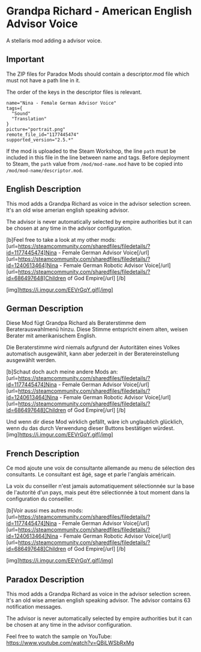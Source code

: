 # Grandpa Richard - American English Advisor Voice
A stellaris mod adding a advisor voice.

## Important

The ZIP files for Paradox Mods should contain a descriptor.mod file which must not have a path line in it.

The order of the keys in the descriptor files is relevant.

```
name="Nina - Female German Advisor Voice"
tags={
  "Sound"
  "Translation"
}
picture="portrait.png"
remote_file_id="1177445474"
supported_version="2.5.*"
```

If the mod is uploaded to the Steam Workshop, the line `path` must be included in this file in the line between name and tags.
Before deployment to Steam, the `path` value from `/mod/mod-name.mod` have to be copied into `/mod/mod-name/descriptor.mod`.

## English Description

This mod adds a Grandpa Richard as voice in the advisor selection screen.
It's an old wise amerian english speaking advisor.

The advisor is never automatically selected by empire authorities but it can be chosen at any time in the advisor configuration.

[b]Feel free to take a look at my other mods:
[url=https://steamcommunity.com/sharedfiles/filedetails/?id=1177445474]Nina - Female German Advisor Voice[/url]
[url=https://steamcommunity.com/sharedfiles/filedetails/?id=1240613464]Nina - Female German Robotic Advisor Voice[/url]
[url=https://steamcommunity.com/sharedfiles/filedetails/?id=686497648]Children of God Empire[/url]
[/b]

[img]https://i.imgur.com/EEVrGqY.gif[/img]

## German Description

Diese Mod fügt Grandpa Richard als Beraterstimme dem Beraterauswahlmenü hinzu.
Diese Stimme entspricht einem alten, weisen Berater mit amerikanischem English.

Die Beraterstimme wird niemals aufgrund der Autoritäten eines Volkes automatisch ausgewählt, kann aber jederzeit in der Beratereinstellung ausgewählt werden.

[b]Schaut doch auch meine andere Mods an:
[url=https://steamcommunity.com/sharedfiles/filedetails/?id=1177445474]Nina - Female German Advisor Voice[/url]
[url=https://steamcommunity.com/sharedfiles/filedetails/?id=1240613464]Nina - Female German Robotic Advisor Voice[/url]
[url=https://steamcommunity.com/sharedfiles/filedetails/?id=686497648]Children of God Empire[/url]
[/b]

Und wenn dir diese Mod wirklich gefällt, wäre ich unglaublich glücklich, wenn du das durch Verwendung dieser Buttons bestätigen würdest.
[img]https://i.imgur.com/EEVrGqY.gif[/img]

## French Description

Ce mod ajoute une voix de consultante allemande au menu de sélection des consultants.
Le consultant est âgé, sage et parle l'anglais américain.

La voix du conseiller n'est jamais automatiquement sélectionnée sur la base de l'autorité d'un pays, mais peut être sélectionnée à tout moment dans la configuration du conseiller.

[b]Voir aussi mes autres mods:
[url=https://steamcommunity.com/sharedfiles/filedetails/?id=1177445474]Nina - Female German Advisor Voice[/url]
[url=https://steamcommunity.com/sharedfiles/filedetails/?id=1240613464]Nina - Female German Robotic Advisor Voice[/url]
[url=https://steamcommunity.com/sharedfiles/filedetails/?id=686497648]Children of God Empire[/url]
[/b]

[img]https://i.imgur.com/EEVrGqY.gif[/img]

## Paradox Description

This mod adds a Grandpa Richard as voice in the advisor selection screen.
It's an old wise amerian english speaking advisor.
The advisor contains 63 notification messages.

The advisor is never automatically selected by empire authorities but it can be chosen at any time in the advisor configuration.

Feel free to watch the sample on YouTube: https://www.youtube.com/watch?v=QBiLWSbRxMg